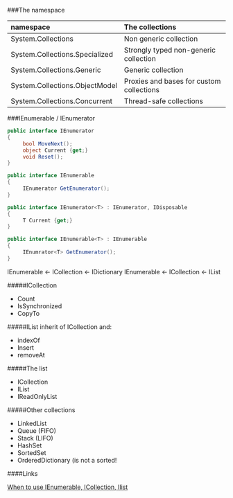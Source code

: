 ###The namespace

| namespace                       |The collections                           |
|:--------------------------------|:-----------------------------------------|
| System.Collections              | Non generic collection                   |
| System.Collections.Specialized  | Strongly typed non-generic collection    |
| System.Collections.Generic      | Generic collection                       |
| System.Collections.ObjectModel  | Proxies and bases for custom collections |
| System.Collections.Concurrent   | Thread-safe collections                  |





###IEnumerable / IEnumerator

```cs
public interface IEnumerator
{
     bool MoveNext();
     object Current {get;}
     void Reset();
}

public interface IEnumerable
{
     IEnumerator GetEnumerator();
}

public interface IEnumerator<T> : IEnumerator, IDisposable
{
     T Current {get;}
}

public interface IEnumerable<T> : IEnumerable
{
     IEnumrator<T> GetEnumerator();
}
```

IEnumerable <- ICollection <- IDictionary
IEnumerable <- ICollection <- IList

#####ICollection
- Count
- IsSynchronized
- CopyTo

#####IList
inherit of ICollection and:
- indexOf
- Insert
- removeAt

#####The list
- ICollection<T>
- IList<T>
- IReadOnlyList<T>

#####Other collections
- LinkedList<T>
- Queue<T> (FIFO)
- Stack<T> (LIFO)
- HashSet<T>
- SortedSet<T>
- OrderedDictionary (is not a sorted! 

####Links

[When to use IEnumerable, ICollection, Ilist](http://www.claudiobernasconi.ch/2013/07/22/when-to-use-ienumerable-icollection-ilist-and-list/)
